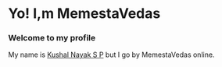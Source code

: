 # Yo! I,m MemestaVedas
### Welcome to my profile
My name is [Kushal Nayak S P](https://github.com/KushalNayakSP42) but I go by MemestaVedas online.


